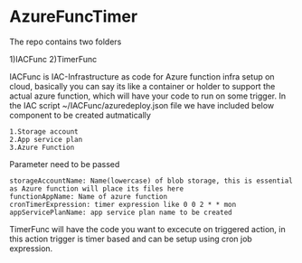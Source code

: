 # AzureFuncTimer
The repo contains two folders 

1)IACFunc 
2)TimerFunc

IACFunc is IAC-Infrastructure as code for Azure function infra setup on cloud, basically you can say its like a container or holder to support the actual azure function, which will have your code to run on some trigger. In the IAC script ~/IACFunc/azuredeploy.json file we have included below component to be created autmatically 

```
1.Storage account 
2.App service plan 
3.Azure Function 
```
Parameter need to be passed
```
storageAccountName: Name(lowercase) of blob storage, this is essential as Azure function will place its files here
functionAppName: Name of azure function
cronTimerExpression: timer expression like 0 0 2 * * mon
appServicePlanName: app service plan name to be created
```

TimerFunc will have the code you want to excecute on triggered action, in this action trigger is timer based and can be setup using cron job expression.

